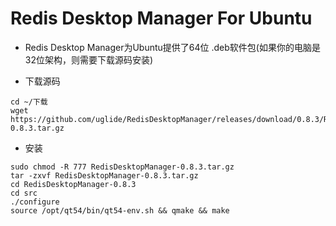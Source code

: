 # Redis Desktop Manager For Ubuntu

* Redis Desktop Manager为Ubuntu提供了64位 .deb软件包(如果你的电脑是32位架构，则需要下载源码安装)

* 下载源码
<pre><code>cd ~/下载
wget https://github.com/uglide/RedisDesktopManager/releases/download/0.8.3/RedisDesktopManager-0.8.3.tar.gz
</code></pre>

* 安装
<pre><code>sudo chmod -R 777 RedisDesktopManager-0.8.3.tar.gz
tar -zxvf RedisDesktopManager-0.8.3.tar.gz
cd RedisDesktopManager-0.8.3
cd src
./configure
source /opt/qt54/bin/qt54-env.sh && qmake && make
</code></pre>
